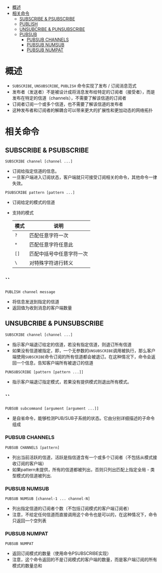 - [概述](#概述)
- [相关命令](#相关命令)
  - [SUBSCRIBE & PSUBSCRIBE](#subscribe--psubscribe)
  - [PUBLISH](#publish)
  - [UNSUBCRIBE & PUNSUBSCRIBE](#unsubcribe--punsubscribe)
  - [PUBSUB](#pubsub)
    - [PUBSUB CHANNELS](#pubsub-channels)
    - [PUBSUB NUMSUB](#pubsub-numsub)
    - [PUBSUB NUMPAT](#pubsub-numpat)

# 概述

- `SUBSCRIBE`, `UNSUBSCRIBE`, `PUBLISH` 命令实现了发布 / 订阅消息范式
- 发布者（发送者）不是被设计成将消息发布给特定的订阅者（接受者），而是发布在特定的信道（channels），不需要了解该信道的订阅者
- 订阅者订阅一个或多个信道，也不需要了解该信道的发布者
- 这种发布者和订阅者的解耦合可以带来更大的扩展性和更加动态的网络拓扑

# 相关命令

## SUBSCRIBE & PSUBSCRIBE

```redis
SUBSCRIBE channel [channel ...]
```

- 订阅给指定信道的信息。
- 一旦客户端进入订阅状态，客户端就只可接受订阅相关的命令，其他命令一律失效。

```redis
PSUBSCRIBE pattern [pattern ...]
```

- 订阅给定的模式的信道
- 支持的模式

    | 模式 | 说明                     |
    | ---- | ------------------------ |
    | `?`  | 匹配任意字符一次         |
    | `*`  | 匹配任意字符任意此       |
    | `[]` | 匹配中括号中任意字符一次 |
    | `\`  | 对特殊字符进行转义       |

## ``

```redis
PUBLISH channel message
```

- 将信息发送到指定的信道
- 返回值为收到消息的客户端数量

## UNSUBCRIBE & PUNSUBSCRIBE

```redis
SUBSCRIBE channel [channel ...]
```

- 指示客户端退订给定的信道，若没有指定信道，则退订所有信道
- 如果没有信道被指定，即，一个无参数的`UNSUBSCRIBE`调用被执行，那么客户端使用`SUBSCRIBE`命令订阅的所有信道都会被退订。在这种情况下，命令会返回一个信息，告知客户端所有被退订的信道

```redis
PUNSUBSCRIBE [pattern [pattern ...]]
```

- 指示客户端退订指定模式，若果没有提供模式则退出所有模式。

## ``

```redis
PUBSUB subcommand [argument [argument ...]]
```

- 是自省命令，能够检测PUB/SUB子系统的状态。它由分别详细描述的子命令组成

### PUBSUB CHANNELS

```redis
PUBSUB CHANNELS [pattern]
```

- 列出当前活跃的信道，活跃是指信道含有一个或多个订阅者（不包括从模式接收订阅的客户端）
- 如果pattern未提供，所有的信道都被列出，否则只列出匹配上指定全局 - 类型模式的信道被列出.

### PUBSUB NUMSUB

```redis
PUBSUB NUMSUB [channel-1 ... channel-N]
```

- 列出指定信道的订阅者个数（不包括订阅模式的客户端订阅者）
- 注意，不给定任何信道而直接调用这个命令也是可以的，在这种情况下，命令只返回一个空列表

### PUBSUB NUMPAT

```redis
PUBSUB NUMPAT
```

- 返回订阅模式的数量（使用命令PSUBSCRIBE实现）
- 注意，这个命令返回的不是订阅模式的客户端的数量，而是客户端订阅的所有模式的数量总和
